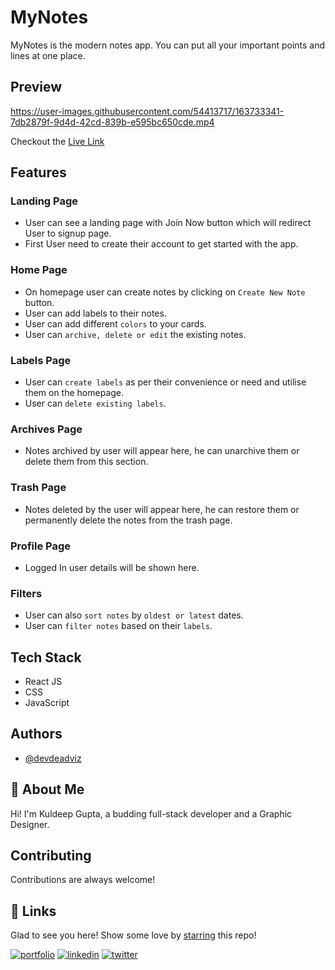 # MyNotes

MyNotes is the modern notes app. You can put all your important points and lines at one place.

## Preview

https://user-images.githubusercontent.com/54413717/163733341-7db2879f-9d4d-42cd-839b-e595bc650cde.mp4

Checkout the [Live Link](https://devdeadviz-my-notes.netlify.app/)

## Features

### Landing Page

- User can see a landing page with Join Now button which will redirect User to signup page.
- First User need to create their account to get started with the app.

### Home Page

- On homepage user can create notes by clicking on `Create New Note` button.
- User can add labels to their notes.
- User can add different `colors` to your cards.
- User can `archive, delete or edit` the existing notes.

### Labels Page

- User can `create labels` as per their convenience or need and utilise them on the homepage.
- User can `delete existing labels`.

### Archives Page

- Notes archived by user will appear here, he can unarchive them or delete them from this section.

### Trash Page

- Notes deleted by the user will appear here, he can restore them or permanently delete the notes from the trash page.

### Profile Page

- Logged In user details will be shown here.

### Filters

- User can also `sort notes` by `oldest or latest` dates.
- User can `filter notes` based on their `labels`.

## Tech Stack

- React JS
- CSS
- JavaScript

## Authors

- [@devdeadviz](https://github.com/devdeadviz)

## 🚀 About Me

Hi! I'm Kuldeep Gupta, a budding full-stack developer and a Graphic Designer.

## Contributing

Contributions are always welcome!

## 🔗 Links

Glad to see you here! Show some love by [starring](https://github.com/devdeadviz/meck-store) this repo!

[![portfolio](https://img.shields.io/badge/my_portfolio-000?style=for-the-badge&logo=ko-fi&logoColor=white)](https://kuldeepgupta.netlify.app/)
[![linkedin](https://img.shields.io/badge/linkedin-0A66C2?style=for-the-badge&logo=linkedin&logoColor=white)](https://www.linkedin.com/in/devdeadviz/)
[![twitter](https://img.shields.io/badge/twitter-1DA1F2?style=for-the-badge&logo=twitter&logoColor=white)](https://twitter.com/devdeadviz)
